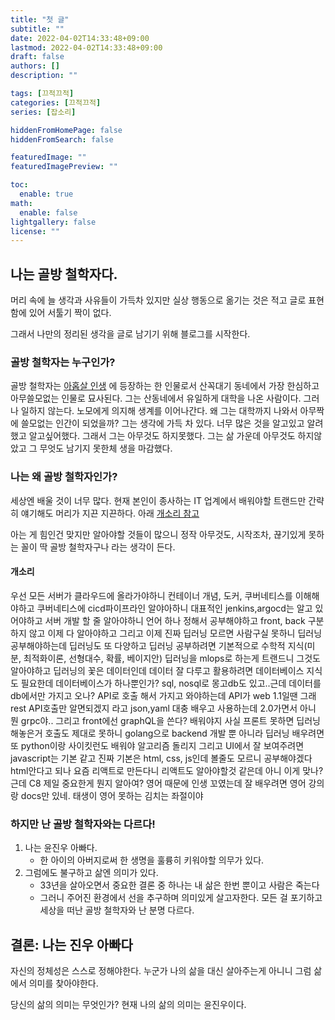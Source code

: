 ```yaml
---
title: "첫 글"
subtitle: ""
date: 2022-04-02T14:33:48+09:00
lastmod: 2022-04-02T14:33:48+09:00
draft: false
authors: []
description: ""

tags: [끄적끄적]
categories: [끄적끄적]
series: [잡소리]

hiddenFromHomePage: false
hiddenFromSearch: false

featuredImage: ""
featuredImagePreview: ""

toc:
  enable: true
math:
  enable: false
lightgallery: false
license: ""
---
```


## **나는 골방 철학자다.**

머리 속에 늘 생각과 사유들이 가득차 있지만 실상 행동으로 옮기는 것은 적고 글로 표현함에 있어 서툴기 짝이 없다. 

그래서 나만의 정리된 생각을 글로 남기기 위해 블로그를 시작한다.  

<!--more-->

### 골방 철학자는 누구인가? 
골방 철학자는 [아홉살 인생](http://www.kyobobook.co.kr/product/detailViewKor.laf?mallGb=KOR&ejkGb=KOR&barcode=9788972782810) 
에 등장하는 한 인물로서 산꼭대기 동네에서 가장 한심하고 아무쓸모없는 인물로 묘사된다. 
그는 산동네에서 유일하게 대학을 나온 사람이다. 그러나 일하지 않는다. 노모에게 의지해 생계를 이어나간다.
왜 그는 대학까지 나와서 아무짝에 쓸모없는 인간이 되었을까? 그는 생각에 가득 차 있다. 너무 많은 것을 알고있고 알려했고 알고싶어했다. 그래서 그는 아무것도 하지못했다. 
그는 삶 가운데 아무것도 하지않았고 그 무엇도 남기지 못한체 생을 마감했다. 

### 나는 왜 골방 철학자인가?
세상엔 배울 것이 너무 많다. 현재 본인이 종사하는 IT 업계에서 배워야할 트랜드만 간략히 얘기해도 머리가 지끈 지끈하다.
아래 [개소리 참고](####개소리)

아는 게 힘인건 맞지만 알아야할 것들이 많으니 정작 아무것도, 시작조차, 끊기있게 못하는 꼴이 딱 골방 철학자구나 라는 생각이 든다.

#### 개소리
우선 모든 서버가 클라우드에 올라가야하니 컨테이너 개념, 도커, 쿠버네티스를 이해해야하고 쿠버네티스에 cicd파이프라인 알야아하니 대표적인 jenkins,argocd는 알고 있어야하고
서버 개발 할 줄 알아야하니 언어 하나 정해서 공부해야하고 front, back 구분 하지 않고 이제 다 알아야하고 그리고 이제 진짜 딥러닝 모르면 사람구실 못하니 딥러닝 공부해야하는데
딥러닝도 또 다양하고 딥러닝 공부하려면 기본적으로 수학적 지식(미분, 최적화이론, 선형대수, 확률, 베이지안) 딥러닝을 mlops로 하는게 트랜드니 그것도 알아야하고
딥러닝의 꽃은 데이터인데 데이터 잘 다루고 활용하려면 데이터베이스 지식도 필요한데 데이터베이스가 하나뿐인가? sql, nosql로 몽고db도 있고..근데 데이터를 db에서만 가지고 오나? API로 호출 해서 가지고 와야하는데
API가 web 1.1일땐 그래 rest API호출만 알면되겠지 라고 json,yaml 대충 배우고 사용하는데 2.0가면서 아니 뭔 grpc야.. 그리고 front에선 graphQL을 쓴다? 배워야지 사실 프론트 못하면 딥러닝 해놓은거 호출도 제대로 못하니
golang으로 backend 개발 뿐 아니라 딥러닝 배우려면 또 python이랑 사이킷런도 배워야 알고리즘 돌리지 그리고 UI에서 잘 보여주려면 javascript는 기본 같고 진짜 기본은 html, css, js인데 볼줄도 모르니 공부해야겠다 html안다고 되나
요즘 리액트로 만든다니 리액트도 알아야할것 같은데 아니 이게 맞나? 근데 C8 제일 중요한게 뭔지 알아여? 영어 때문에 인생 꼬였는데 잘 배우려면 영어 강의랑 docs만 있네. 태생이 영어 못하는 김치는 좌절이야

 

### 하지만 난 골방 철학자와는 다르다! 
1. 나는 윤진우 아빠다.
   * 한 아이의 아버지로써 한 생명을 훌륭히 키워야할 의무가 있다.
2. 그럼에도 불구하고 삶엔 의미가 있다. 
   * 33년을 살아오면서 중요한 결론 중 하나는 내 삶은 한번 뿐이고 사람은 죽는다
   * 그러니 주어진 환경에서 선을 추구하며 의미있게 살고자한다. 모든 걸 포기하고 세상을 떠난 골방 철학자와 난 분명 다르다. 
   
## **결론: 나는 진우 아빠다**

자신의 정체성은 스스로 정해야한다. 누군가 나의 삶을 대신 살아주는게 아니니 
그럼 삶에서 의미를 찾아야한다. 

당신의 삶의 의미는 무엇인가? 현재 나의 삶의 의미는 윤진우이다. 

